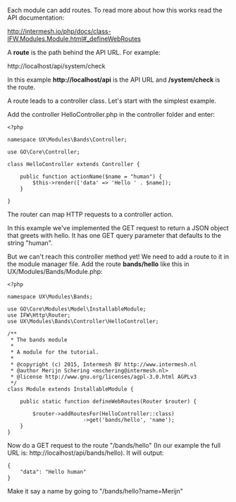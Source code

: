 Each module can add routes. To read more about how this works read the API documentation:

http://intermesh.io/php/docs/class-IFW.Modules.Module.html#_defineWebRoutes

A **route** is the path behind the API URL. For example:

http://localhost/api/system/check

In this example **http://localhost/api** is the API URL and **/system/check** is 
the route.

A route leads to a controller class. Let's start with the simplest example.

Add the controller HelloController.php in the controller folder and enter:

````````````````````````````````````````````````````````````````````````````````
<?php

namespace UX\Modules\Bands\Controller;

use GO\Core\Controller;

class HelloController extends Controller {

	public function actionName($name = "human") {
		$this->render(['data' => 'Hello ' . $name]);
	}

}
````````````````````````````````````````````````````````````````````````````````

The router can map HTTP requests to a controller action. 

In this example we've implemented the GET request to return a JSON object that 
greets with hello. It has one GET query parameter that defaults to the string
"human".

But we can't reach this controller method yet! We need to add a route to it in 
the module manager file. Add the route **bands/hello** like this in 
UX/Modules/Bands/Module.php:

````````````````````````````````````````````````````````````````````````````````
<?php

namespace UX\Modules\Bands;

use GO\Core\Modules\Model\InstallableModule;
use IFW\Http\Router;
use UX\Modules\Bands\Controller\HelloController;

/**
 * The bands module
 * 
 * A module for the tutorial.
 *
 * @copyright (c) 2015, Intermesh BV http://www.intermesh.nl
 * @author Merijn Schering <mschering@intermesh.nl>
 * @license http://www.gnu.org/licenses/agpl-3.0.html AGPLv3
 */
class Module extends InstallableModule {

	public static function defineWebRoutes(Router $router) {

		$router->addRoutesFor(HelloController::class)
						->get('bands/hello', 'name');
	}
}

````````````````````````````````````````````````````````````````````````````````

Now do a GET request to the route "/bands/hello" (In our example the full URL is: http://localhost/api/bands/hello). It will output:

````````````````````````````````````````````````````````````````````````````````
{ 
	"data": "Hello human" 
}
````````````````````````````````````````````````````````````````````````````````

Make it say a name by going to "/bands/hello?name=Merijn"
